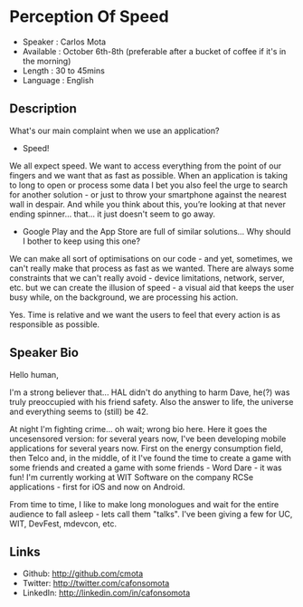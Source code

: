 Perception Of Speed
========================

* Speaker   : Carlos Mota
* Available : October 6th-8th (preferable after a bucket of coffee if it's in the morning)
* Length    : 30 to 45mins
* Language  : English

Description
-----------

What's our main complaint when we use an application?

- Speed!

We all expect speed. We want to access everything from the point of our fingers and we want that as fast as possible. When an application is taking to long to open or process some data I bet you also feel the urge to search for another solution - or just to throw your smartphone against the nearest wall in despair. And while you think about this, you’re looking at that never ending spinner… that... it just doesn't seem to go away.

- Google Play and the App Store are full of similar solutions... Why should I bother to keep using this one?

We can make all sort of optimisations on our code - and yet, sometimes, we can't really make that process as fast as we wanted. There are always some constraints that we can't really avoid - device limitations, network, server, etc. but we can create the illusion of speed - a visual aid that keeps the user busy while, on the background, we are processing his action.

Yes. Time is relative and we want the users to feel that every action is as responsible as possible.


Speaker Bio
-----------

Hello human,

I'm a strong believer that... HAL didn't do anything to harm Dave, he(?) was truly preoccupied with his friend safety. Also the answer to life, the universe and everything seems to (still) be 42.

At night I'm fighting crime... oh wait; wrong bio here. Here it goes the uncesensored version: for several years now, I've been developing mobile applications for several years now. First on the energy consumption field, then Telco and, in the middle, of it I've found the time to create a game with some friends and created a game with some friends - Word Dare - it was fun! I'm currently working at WIT Software on the company RCSe applications - first for iOS and now on Android.

From time to time, I like to make long monologues and wait for the entire audience to fall asleep - lets call them "talks". I've been giving a few for UC, WIT, DevFest, mdevcon, etc.


Links
-----

* Github: http://github.com/cmota
* Twitter: http://twitter.com/cafonsomota
* LinkedIn: http://linkedin.com/in/cafonsomota